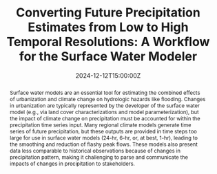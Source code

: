 ---
# Enter presentation abstract, use quotation marks.
abstract: Surface water models are an essential tool for estimating the combined effects of urbanization and climate change on hydrologic hazards like flooding. Changes in urbanization are typically represented by the developer of the surface water model (e.g., via land cover characterizations and model parameterization), but the impact of climate change on precipitation must be accounted for within the precipitation time series input. Many regional climate models generate time series of future precipitation, but these outputs are provided in time steps too large for use in surface water models (24-hr, 6-hr, or, at best, 1-hr), leading to the smoothing and reduction of flashy peak flows. These models also present data less comparable to historical observations because of changes in precipitation pattern, making it challenging to parse and communicate the impacts of changes in precipitation to stakeholders.
all_day: false
# List authors with dashes exactly as appears in the person's Author page (e.g., Carolyn B. Voter, Rachel Zobel)
authors:
- Austin K. Farnum
- Carolyn B. Voter
# Start date and time, format "YYYY-MM-DDTHH:MM:SSZ"
date: "2024-12-12T15:00:00Z"
# End date and time, format "YYYY-MM-DDTHH:MM:SSZ"
date_end: "2024-12-12T15:10:00Z"
# Conference name
event: 2024 American Geophysical Union Fall Meeting
# Link to conference page/program.
event_url: https://agu.confex.com/agu/agu24/meetingapp.cgi
featured: false
# Give image credit in caption, e.g.: 'Image credit: [AGU WaterSciCon](https://www.agu.org/waterscicon)'
image:
  caption: 'Image credit: [AGU](https://www.agu.org/)'
# City, State of conference
location: Washington D.C.
# Name of associated project(s) as appear in directory name (i.e., YYYYProjectStarted_ShortName)
projects: null
# Need something here, but not too important: just copy in: "2024-06-30T00:00:00Z" or current date/time
publishDate: "2024-06-30T00:00:00Z"
slides: null
# Specify Poster, Talk, Invited Talk, Lightning Talk, etc.
summary: Talk
tags: []
# Title of presentation
title: "Converting Future Precipitation Estimates from Low to High Temporal Resolutions: A Workflow for the Surface Water Modeler"
url_code: ""
url_pdf: ""
url_slides: ""
url_video: ""
---